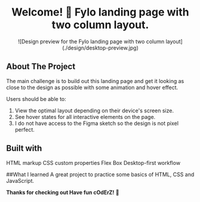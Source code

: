 
<h1 align="center">
 Welcome! 👋 Fylo landing page with two column layout.
</h1>

<p align="center">
 ![Design preview for the Fylo landing page with two column layout](./design/desktop-preview.jpg)
</p>

## About The Project
The main challenge is to build out this landing page and get it looking as close to the design as possible with some animation and hover effect.

Users should be able to:

1. View the optimal layout depending on their device's screen size.
2. See hover states for all interactive elements on the page.
3. I do not have access to the Figma sketch so the design is not pixel perfect.

## Built with
 HTML markup
 CSS custom properties
 Flex Box
 Desktop-first workflow
 
##What I learned
A great project to practice some basics of HTML, CSS and JavaScript.

**Thanks for checking out Have fun cOdErZ!** 🚀
